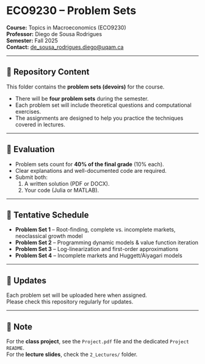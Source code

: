 # ECO9230 – Problem Sets  

**Course:** Topics in Macroeconomics (ECO9230)  
**Professor:** Diego de Sousa Rodrigues  
**Semester:** Fall 2025  
**Contact:** [de_sousa_rodrigues.diego@uqam.ca](mailto:de_sousa_rodrigues.diego@uqam.ca)  

---

## 📂 Repository Content  

This folder contains the **problem sets (devoirs)** for the course.  
- There will be **four problem sets** during the semester.  
- Each problem set will include theoretical questions and computational exercises.  
- The assignments are designed to help you practice the techniques covered in lectures.  

---

## 📑 Evaluation  

- Problem sets count for **40% of the final grade** (10% each).  
- Clear explanations and well-documented code are required.  
- Submit both:  
  1. A written solution (PDF or DOCX).  
  2. Your code (Julia or MATLAB).  

---

## 📅 Tentative Schedule  

- **Problem Set 1** – Root-finding, complete vs. incomplete markets, neoclassical growth model  
- **Problem Set 2** – Programming dynamic models & value function iteration  
- **Problem Set 3** – Log-linearization and first-order approximations  
- **Problem Set 4** – Incomplete markets and Huggett/Aiyagari models  

---

## 🔄 Updates  

Each problem set will be uploaded here when assigned.  
Please check this repository regularly for updates.  

---

## 📌 Note  

For the **class project**, see the `Project.pdf` file and the dedicated `Project README`.  
For the **lecture slides**, check the `2_Lectures/` folder.  

